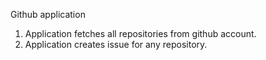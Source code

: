 Github application

1. Application fetches all repositories from github account.
2. Application creates issue for any repository.